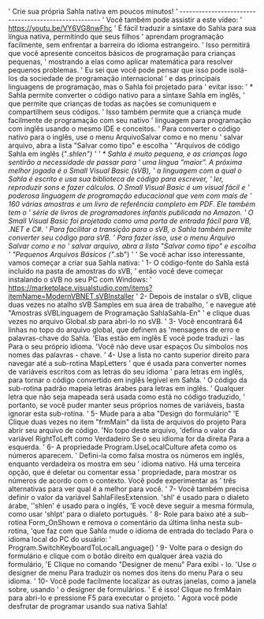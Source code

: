 ' Crie sua própria Sahla nativa em poucos minutos! ' -----------------------------------------------------
' Você também pode assistir a este vídeo: ' https://youtu.be/VY6VG8nwFhc
' É fácil traduzir a sintaxe do Sahla para sua língua nativa, permitindo que seus filhos
' aprendam programação facilmente, sem enfrentar a barreira do idioma estrangeiro.
' Isso permitirá que você apresente conceitos básicos de programação para crianças pequenas,
' mostrando a elas como aplicar matemática para resolver pequenos problemas.
' Eu sei que você pode pensar que isso pode isolá-los da sociedade de programação internacional
' e das principais linguagens de programação, mas o Sahla foi projetado para ' evitar isso:
' * Sahla permite converter o código nativo para a sintaxe Sahla em inglês,
' que permite que crianças de todas as nações se comuniquem e compartilhem seus códigos.
' Isso também permite que a criança mude facilmente de programação com seu nativo
' linguagem para programação com inglês usando o mesmo IDE e conceitos.
' Para converter o código nativo para o inglês, use o menu ArquivoSalvar como e no menu
' salvar arquivo, abra a lista "Salvar como tipo" e escolha
' "Arquivos de código Sahla em inglês ("*.shlen")
'
' * Sahla é muito pequena, e as crianças logo sentirão a necessidade de passar para
' uma língua "maior". A próxima melhor jogada é o Small Visual Basic (sVB),
' a linguagem com a qual o Sahla é escrito e usa sua biblioteca de código para escrever,
' ler, reproduzir sons e fazer cálculos. O Small Visual Basic é um visual fácil e
' poderosa linguagem de programação educacional que vem com mais de
' 160 várias amostras e um livro de referência completo em PDF. Ele também tem o
' série de livros de programadores infantis publicada na Amazon.
' O Small Visual Basic foi projetado como uma porta de entrada fácil para VB, .NET e C#.
' Para facilitar a transição para o sVB, o Sahla também permite converter seu código para sVB.
' Para fazer isso, use o menu Arquivo  Salvar como e no
' salvar arquivo, abra a lista "Salvar como tipo" e escolha
' "Pequenos Arquivos Básicos ("*.sb")
'
' Se você achar isso interessante, vamos começar a criar sua Sahla nativa:
' 1- O código-fonte do Sahla está incluído na pasta de amostras do sVB,
' então você deve começar instalando o sVB no seu PC com Windows:
' https://marketplace.visualstudio.com/items?itemName=ModernVBNET.sVBInstaller
' 2- Depois de instalar o sVB, clique duas vezes no atalho sVB Samples em sua área de trabalho,
' e navegue até "Amostras sVBLinguagem de Programação SahlaSahla-En"
' e clique duas vezes no arquivo Global.sb para abri-lo no sVB.
' 3- Você encontrará 64 linhas no topo do arquivo global, que definem as
'mensagens de erro e palavras-chave do Sahla.
'Elas estão em inglês E você pode traduzi - las Para o seu próprio idioma.
'Você não deve usar espaços Ou símbolos nos nomes das palavras - chave.
' 4- Use a lista no canto superior direito para navegar até a sub-rotina MapLetters
' que é usada para converter nomes de variáveis escritos com as letras do seu idioma
' para letras em inglês, para tornar o código convertido em inglês legível em Sahla.
' O código da sub-rotina padrão mapeia letras árabes para letras em inglês.
' Qualquer letra que não seja mapeada será usada como está no código traduzido,
' portanto, se você puder manter seus próprios nomes de variáveis, basta ignorar esta sub-rotina.
' 5- Mude para a aba "Design do formulário"
'E Clique duas vezes no item "frmMain" da lista de arquivos do projeto Para abrir seu arquivo de código.
'No topo deste arquivo,
'defina o valor da variável RightToLeft como Verdadeiro Se o seu idioma for da direita Para a esquerda.
' 6- A propriedade Program.UseLocalCulture afeta como os números aparecem.
' Defini-la como falsa mostra os números em inglês, enquanto verdadeira os mostra em seu
' idioma nativo. Há uma terceira opção, que é deletar ou comentar essa
' propriedade, para mostrar os números de acordo com o contexto. Você pode experimentar as
' três alternativas para ver qual é a melhor para você.
' 7- Você também precisa definir o valor da variável SahlaFilesExtension. 'shl' é usado para o dialeto árabe,
''shlen' é usado para o inglês,
'E você deve seguir a mesma fórmula, como usar 'shlpt' para o dialeto português.
' 8- Role para baixo até a sub-rotina Form_OnShown e remova o comentário da última linha nesta sub-rotina,
'que faz com que Sahla mude o idioma de entrada do teclado Para o idioma local do PC do usuário:
' Program.SwitchKeyboardToLocalLanguage()
' 9- Volte para o design do formulário e clique com o botão direito em qualquer área vazia do formulário,
'E Clique no comando "Designer de menu" Para exibi - lo.
'Use o designer de menu Para traduzir os nomes dos itens do menu Para o seu idioma.
' 10- Você pode facilmente localizar as outras janelas, como a janela sobre, usando
' o designer de formulários.
' E é isso! Clique no frmMain para abri-lo e pressione F5 para executar o projeto.
' Agora você pode desfrutar de programar usando sua nativa Sahla!
